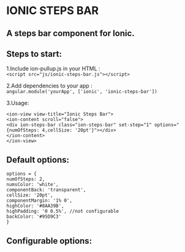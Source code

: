 IONIC STEPS BAR
================================

A steps bar component for Ionic. 
---------------------------------

Steps to start:
---------------------------------

1.Include ion-pullup.js in your HTML : <br />
    ```<script src="js/ionic-steps-bar.js"></script>```

2.Add dependencies to your app : <br />
   ```angular.module('yourApp', ['ionic', 'ionic-steps-bar'])```

3.Usage: <br />

```<ion-view view-title="Ionic Steps Bar">```<br />
    ```<ion-content scroll="false">```<br />
        ```<div ion-steps-bar class="ion-steps-bar" set-step="1" options="{numOfSteps: 4,cellSize: '20pt'}"></div>```<br />
    ```</ion-content>```<br />
```</ion-view>```<br />

Default options:
---------------------------------
```options = {```<br />
    ```numOfSteps: 2,```<br />
    ```numsColor: 'white',```<br />
    ```componentBack: 'transparent',```<br />
    ```cellSize: '20pt',```<br />
    ```componentMargin: '1% 0',```<br />
    ```highColor: '#8AA39B',```<br />
    ```highPadding: '0 0.5%', //not configurable```<br />
    ```backColor: '#95D9C3'```<br />
    ```}```<br />

Configurable options:
---------------------------------
